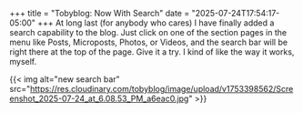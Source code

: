 +++
title = "Tobyblog: Now With Search"
date = "2025-07-24T17:54:17-05:00"
+++
At long last (for anybody who cares) I have finally added a search capability to the blog. Just click on one of the section pages in the menu like Posts, Microposts, Photos, or Videos, and the search bar will be right there at the top of the page. Give it a try. I kind of like the way it works, myself.

{{< img alt="new search bar" src="https://res.cloudinary.com/tobyblog/image/upload/v1753398562/Screenshot_2025-07-24_at_6.08.53_PM_a6eac0.jpg" >}}
 